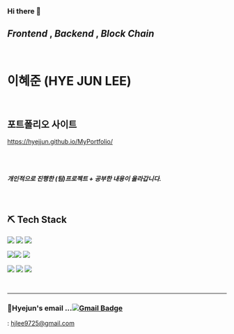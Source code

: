 ### Hi there 👋

<!--
**hyejjun/hyejjun** is a ✨ _special_ ✨ repository because its `README.md` (this file) appears on your GitHub profile.

Here are some ideas to get you started:

- 🔭 I’m currently working on ...
- 🌱 I’m currently learning ...
- 👯 I’m looking to collaborate on ...
- 🤔 I’m looking for help with ...
- 💬 Ask me about ...
- 📫 How to reach me: ...
- 😄 Pronouns: ...
- ⚡ Fun fact: ...
-->
## _Frontend_ , _Backend_ ,  _Block Chain_
<br>

# 이혜준 (HYE JUN LEE)
<!-- ## 📞  010-8909-4952 </br> -->


 
<br>

## 포트폴리오 사이트 <br>

https://hyejjun.github.io/MyPortfolio/



##

<br>

##### 개인적으로 진행한 (팀)프로젝트 + 공부한 내용이 올라갑니다.

<br/>

## ⛏ Tech Stack
<img src="https://img.shields.io/badge/HTML5-E34F26?style=flat-square&logo=HTML5&logoColor=white"/> <img src="https://img.shields.io/badge/CSS3-1572B6?style=flat-square&logo=CSS3&logoColor=white"/> <img src="https://img.shields.io/badge/JavaScript-F7DF1E?style=flat-square&logo=JavaScript&logoColor=black"/> 

<img src="https://img.shields.io/badge/Node.js-339933?style=flat-square&logo=Node.js&logoColor=white"/><img src="https://img.shields.io/badge/React-61DAFB?style=flat-square&logo=React&logoColor=black"/> <img src="https://img.shields.io/badge/Next.js-000000?style=flat-square&logo=Next.js&logoColor=white"/>

<img src="https://img.shields.io/badge/MySQL-4479A1?style=flat-square&logo=MySQL&logoColor=white"/> <img src="https://img.shields.io/badge/MariaDB-003545?style=flat-square&logo=MariaDB&logoColor=white"/> <img src="https://img.shields.io/badge/Amazon-232F3E?style=flat-square&logo=AmazonAWS&logoColor=white"/>

<br/>

___ 




### 📧**Hyejun's email ...**[![Gmail Badge](https://img.shields.io/badge/Gmail-d14836?style=flat-square&logo=Gmail&logoColor=white&link=mailto:hjlee9725@gmail.com)](mailto:hjlee9725@gmail.com)
: hjlee9725@gmail.com


